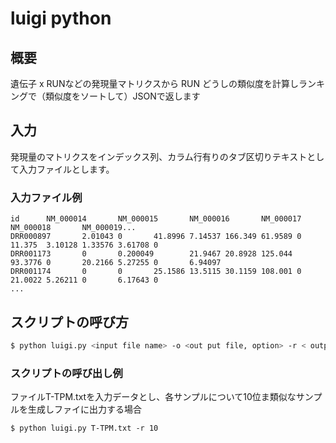 # luigi python

## 概要

遺伝子 x RUNなどの発現量マトリクスから 
RUN どうしの類似度を計算しランキングで（類似度をソートして）JSONで返します

## 入力

発現量のマトリクスをインデックス列、カラム行有りのタブ区切りテキストとして入力ファイルとします。

### 入力ファイル例

```
id      NM_000014       NM_000015       NM_000016       NM_000017       NM_000018       NM_000019...
DRR000897       2.01043 0       41.8996 7.14537 166.349 61.9589 0       11.375  3.10128 1.33576 3.61708 0
DRR001173       0       0.200049        21.9467 20.8928 125.044 93.3776 0       20.2166 5.27255 0       6.94097
DRR001174       0       0       25.1586 13.5115 30.1159 108.001 0       21.0022 5.26211 0       6.17643 0
...
```

## スクリプトの呼び方

``` bash
$ python luigi.py <input file name> -o <out put file, option> -r < output ranking number, option>
```
### スクリプトの呼び出し例

ファイルT-TPM.txtを入力データとし、各サンプルについて10位ま類似なサンプルを生成しファイに出力する場合

```
$ python luigi.py T-TPM.txt -r 10
```


